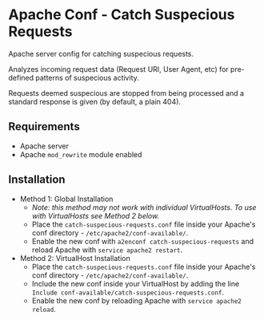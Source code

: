 # Apache Conf - Catch Suspecious Requests

Apache server config for catching suspecious requests.

Analyzes incoming request data (Request URI, User Agent, etc) for pre-defined patterns of suspecious activity.

Requests deemed suspecious are stopped from being processed and a standard response is given (by default, a plain 404).

## Requirements
- Apache server
- Apache `mod_rewrite` module enabled

## Installation

- Method 1: Global Installation
    - *Note: this method may not work with individual VirtualHosts. To use with VirtualHosts see Method 2 below.*
    - Place the `catch-suspecious-requests.conf` file inside your Apache's conf directory - `/etc/apache2/conf-available/`.
    - Enable the new conf with `a2enconf catch-suspecious-requests` and reload Apache with `service apache2 restart`.
- Method 2: VirtualHost Installation
    - Place the `catch-suspecious-requests.conf` file inside your Apache's conf directory - `/etc/apache2/conf-available/`.
    - Include the new conf inside your VirtualHost by adding the line `Include conf-available/catch-suspecious-requests.conf`.
    - Enable the new conf by reloading Apache with `service apache2 reload`.    

